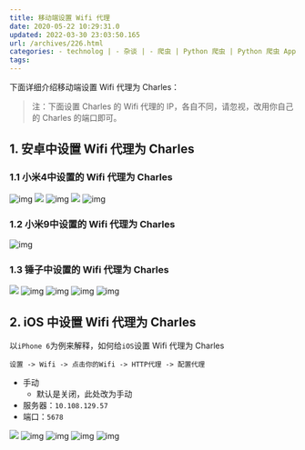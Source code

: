 ```yaml
---
title: 移动端设置 Wifi 代理
date: 2020-05-22 10:29:31.0
updated: 2022-03-30 23:03:50.165
url: /archives/226.html
categories: - technolog | - 杂谈 | - 爬虫 | Python 爬虫 | Python 爬虫 App
tags: 
---
```




下面详细介绍移动端设置 Wifi 代理为 Charles：

> 注：下面设置 Charles 的 Wifi 代理的 IP，各自不同，请忽视，改用你自己的 Charles 的端口即可。

## 1\. 安卓中设置 Wifi 代理为 Charles

### 1.1 小米4中设置的 Wifi 代理为 Charles

![img](https://images-aiyc-1301641396.cos.ap-guangzhou.myqcloud.com/20200711230621.png) ![](https://images-aiyc-1301641396.cos.ap-guangzhou.myqcloud.com/20200711230626.png) ![img](https://images-aiyc-1301641396.cos.ap-guangzhou.myqcloud.com/20200711230630.png) ![](https://images-aiyc-1301641396.cos.ap-guangzhou.myqcloud.com/20200711230633.png) ![img](https://images-aiyc-1301641396.cos.ap-guangzhou.myqcloud.com/20200711230637.png)

### 1.2 小米9中设置的 Wifi 代理为 Charles

![img](https://images-aiyc-1301641396.cos.ap-guangzhou.myqcloud.com/20200711230643.png)

### 1.3 锤子中设置的 Wifi 代理为 Charles

![](https://images-aiyc-1301641396.cos.ap-guangzhou.myqcloud.com/20200711230647.png) ![img](https://images-aiyc-1301641396.cos.ap-guangzhou.myqcloud.com/20200711230701.png) ![img](https://images-aiyc-1301641396.cos.ap-guangzhou.myqcloud.com/20200711230716.jpg) ![img](https://images-aiyc-1301641396.cos.ap-guangzhou.myqcloud.com/20200711230739.jpg) ![img](https://images-aiyc-1301641396.cos.ap-guangzhou.myqcloud.com/20200711230744.jpg)

## 2\. iOS 中设置 Wifi 代理为 Charles

以`iPhone 6`为例来解释，如何给`iOS`设置 Wifi 代理为 Charles

```
设置 -> Wifi -> 点击你的Wifi -> HTTP代理 -> 配置代理
```

*   手动
    *   默认是关闭，此处改为手动
*   服务器：`10.108.129.57`
*   端口：`5678`

![](https://images-aiyc-1301641396.cos.ap-guangzhou.myqcloud.com/20200711230754.png) ![img](https://images-aiyc-1301641396.cos.ap-guangzhou.myqcloud.com/20200711230801.png) ![img](https://images-aiyc-1301641396.cos.ap-guangzhou.myqcloud.com/20200711230806.png) ![img](https://images-aiyc-1301641396.cos.ap-guangzhou.myqcloud.com/20200711230810.png) ![img](https://images-aiyc-1301641396.cos.ap-guangzhou.myqcloud.com/20200711230814.png)